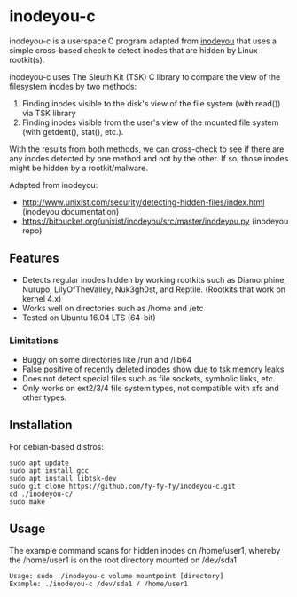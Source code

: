 # inodeyou-c
inodeyou-c is a userspace C program adapted from [inodeyou](https://bitbucket.org/unixist/inodeyou/src/master/inodeyou.py) that uses a simple cross-based check to detect inodes that are hidden by Linux rootkit(s). 

inodeyou-c uses The Sleuth Kit (TSK) C library to compare the view of the filesystem inodes by two methods:
1) Finding inodes visible to the disk's view of the file system (with read()) via TSK library
2) Finding inodes visible from the user's view of the mounted file system (with getdent(), stat(), etc.).

With the results from both methods, we can cross-check to see if there are any inodes detected by one method and not by the other. If so, those inodes might be hidden by a rootkit/malware. 

Adapted from inodeyou:
- http://www.unixist.com/security/detecting-hidden-files/index.html (inodeyou documentation)
- https://bitbucket.org/unixist/inodeyou/src/master/inodeyou.py (inodeyou repo)

## Features
- Detects regular inodes hidden by working rootkits such as Diamorphine, Nurupo, LilyOfTheValley, Nuk3gh0st, and Reptile. (Rootkits that work on kernel 4.x)
- Works well on directories such as /home and /etc
- Tested on Ubuntu 16.04 LTS (64-bit)

### Limitations
- Buggy on some directories like /run and /lib64
- False positive of recently deleted inodes show due to tsk memory leaks
- Does not detect special files such as file sockets, symbolic links, etc. 
- Only works on ext2/3/4 file system types, not compatible with xfs and other types. 


## Installation
For debian-based distros: 
```
sudo apt update
sudo apt install gcc
sudo apt install libtsk-dev
sudo git clone https://github.com/fy-fy-fy/inodeyou-c.git
cd ./inodeyou-c/
sudo make
```

## Usage
The example command scans for hidden inodes on /home/user1, whereby the /home/user1 is on the root directory mounted on /dev/sda1
```
Usage: sudo ./inodeyou-c volume mountpoint [directory] 
Example: ./inodeyou-c /dev/sda1 / /home/user1
```
